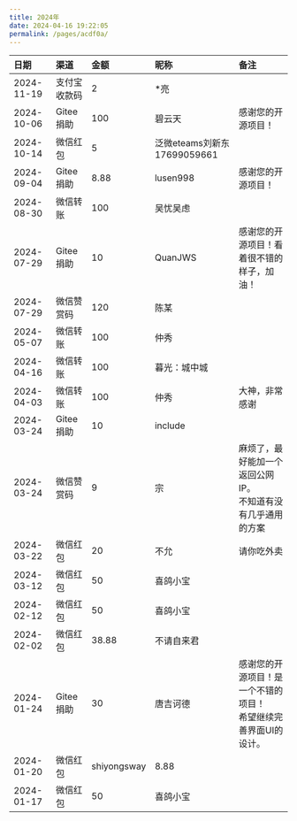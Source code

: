 ```yaml
---
title: 2024年
date: 2024-04-16 19:22:05
permalink: /pages/acdf0a/
---
```



| 日期         | 渠道 | 金额   |昵称| 备注                                    |
|:-----------|:---|:-----|:-|:--------------------------------------|
| 2024-11-19|支付宝收款码|2|*亮||
| 2024-10-06 |Gitee捐助|100|碧云天|感谢您的开源项目！|
| 2024-10-14 |微信红包|5|泛微eteams刘新东17699059661|
| 2024-09-04 |Gitee捐助|8.88|lusen998|感谢您的开源项目！|
| 2024-08-30 | 微信转账|100|吴忧吴虑|
| 2024-07-29 |Gitee捐助|10|QuanJWS|感谢您的开源项目！看着很不错的样子，加油！ |
| 2024-07-29 |微信赞赏码|120|陈某|                                       |
| 2024-05-07 |微信转账|100|仲秀|                                       |
| 2024-04-16 |微信转账|100|暮光：城中城|                                       |
| 2024-04-03 |微信转账|100|仲秀| 大神，非常感谢                               |
| 2024-03-24 |Gitee捐助|10|include|
| 2024-03-24 |微信赞赏码|9|宗| 麻烦了，最好能加一个返回公网IP。<br/>不知道有没有几乎通用的方案   |
| 2024-03-22 |微信红包|20|不允| 请你吃外卖                                 |
| 2024-03-12 |微信红包|50|喜鸽小宝|
| 2024-02-12 |微信红包|50|喜鸽小宝|
| 2024-02-02 |微信红包|38.88|不请自来君|
| 2024-01-24 |Gitee捐助|30|唐吉诃德| 感谢您的开源项目！是一个不错的项目！<br/>希望继续完善界面UI的设计。 |
| 2024-01-20 |微信红包|shiyongsway|8.88|
| 2024-01-17 |微信红包|50|喜鸽小宝|                                       |
